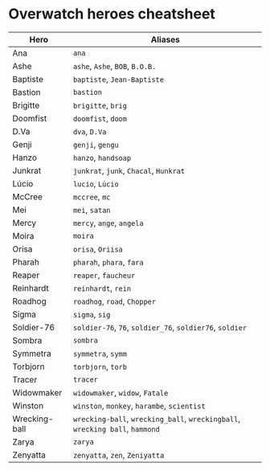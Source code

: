 # Overwatch heroes cheatsheet
| Hero              | Aliases                                                                      |
| ----------------- | ---------------------------------------------------------------------------- |
| Ana               | `ana`                                                                        |
| Ashe              | `ashe`, `Ashe`, `BOB`, `B.O.B.`                                              |
| Baptiste          | `baptiste`, `Jean-Baptiste`                                                  |
| Bastion           | `bastion`                                                                    |
| Brigitte          | `brigitte`, `brig`                                                           |
| Doomfist          | `doomfist`, `doom`                                                           |
| D<span></span>.Va | `dva`, `D.Va`                                                                |
| Genji             | `genji`, `gengu`                                                             |
| Hanzo             | `hanzo`, `handsoap`                                                          |
| Junkrat           | `junkrat`, `junk`, `Chacal`, `Hunkrat`                                       |
| Lúcio             | `lucio`, `Lúcio`                                                             |
| McCree            | `mccree`, `mc`                                                               |
| Mei               | `mei`, `satan`                                                               |
| Mercy             | `mercy`, `ange`, `angela`                                                    |
| Moira             | `moira`                                                                      |
| Orisa             | `orisa`, `Oriisa`                                                            |
| Pharah            | `pharah`, `phara`, `fara`                                                    |
| Reaper            | `reaper`, `faucheur`                                                         |
| Reinhardt         | `reinhardt`, `rein`                                                          |
| Roadhog           | `roadhog`, `road`, `Chopper`                                                 |
| Sigma             | `sigma`, `sig`                                                               |
| Soldier-76        | `soldier-76`, `76`, `soldier_76`, `soldier76`, `soldier`                     |
| Sombra            | `sombra`                                                                     |
| Symmetra          | `symmetra`, `symm`                                                           |
| Torbjorn          | `torbjorn`, `torb`                                                           |
| Tracer            | `tracer`                                                                     |
| Widowmaker        | `widowmaker`, `widow`, `Fatale`                                              |
| Winston           | `winston`, `monkey`, `harambe`, `scientist`                                  |
| Wrecking-ball     | `wrecking-ball`, `wrecking_ball`, `wreckingball`, `wrecking ball`, `hammond` |
| Zarya             | `zarya`                                                                      |
| Zenyatta          | `zenyatta`, `zen`, `Zeniyatta`                                               |